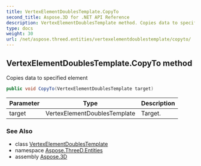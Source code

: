```yaml
---
title: VertexElementDoublesTemplate.CopyTo
second_title: Aspose.3D for .NET API Reference
description: VertexElementDoublesTemplate method. Copies data to specified element
type: docs
weight: 30
url: /net/aspose.threed.entities/vertexelementdoublestemplate/copyto/
---
```

## VertexElementDoublesTemplate.CopyTo method

Copies data to specified element

```csharp
public void CopyTo(VertexElementDoublesTemplate target)
```

| Parameter | Type | Description |
| --- | --- | --- |
| target | VertexElementDoublesTemplate | Target. |

### See Also

* class [VertexElementDoublesTemplate](../)
* namespace [Aspose.ThreeD.Entities](../../../aspose.threed.entities/)
* assembly [Aspose.3D](../../../)


